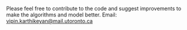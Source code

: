 Please feel free to contribute to the code and suggest improvements to make the algorithms and model better.
Email: vipin.karthikeyan@mail.utoronto.ca
